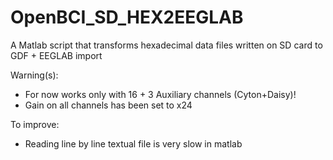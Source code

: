 # OpenBCI_SD_HEX2EEGLAB
A Matlab script that transforms hexadecimal data files written on SD card to GDF + EEGLAB import

Warning(s):
- For now works only with 16 + 3 Auxiliary channels (Cyton+Daisy)!
- Gain on all channels has been set to x24

To improve:
- Reading line by line textual file is very slow in matlab
